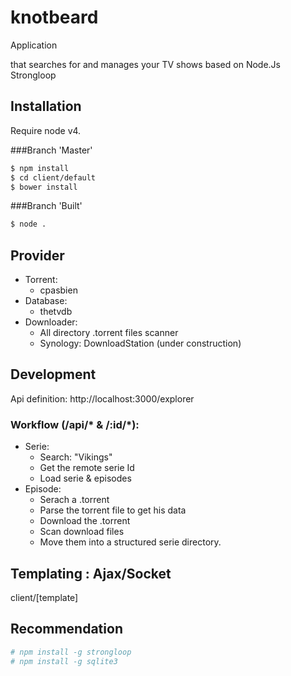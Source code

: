# knotbeard

Application

 that searches for and manages your TV shows based on Node.Js Strongloop

## Installation
Require node v4.

###Branch 'Master'
```bash
$ npm install 
$ cd client/default
$ bower install
```
###Branch 'Built'
```bash
$ node .
```

## Provider
- Torrent:
   - cpasbien
- Database:
   - thetvdb
- Downloader:
   - All directory .torrent files scanner 
   - Synology: DownloadStation (under construction)

## Development
Api definition:
http://localhost:3000/explorer

### Workflow (/api/\* & /:id/\*):

 - Serie:
   - Search: "Vikings"
   - Get the remote serie Id
   - Load serie & episodes
 - Episode:
   - Serach a .torrent 
   - Parse the torrent file to get his data
   - Download the .torrent
   - Scan download files
   - Move them into a structured serie directory.

## Templating : Ajax/Socket
client/[template]

## Recommendation

```bash
# npm install -g strongloop
# npm install -g sqlite3
```
